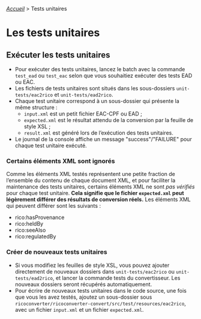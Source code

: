 [_Accueil_](index.md) > Tests unitaires

# Les tests unitaires

## Exécuter les tests unitaires

- Pour exécuter des tests unitaires, lancez le batch avec la commande `test_ead` ou `test_eac` selon que vous souhaitiez exécuter des tests EAD ou EAC.
- Les fichiers de tests unitaires sont situés dans les sous-dossiers `unit-tests/eac2rico` et `unit-tests/ead2rico`.
- Chaque test unitaire correspond à un sous-dossier qui présente la même structure :
	- `input.xml` est un petit fichier EAC-CPF ou EAD ;
	- `expected.xml` est le résultat attendu de la conversion par la feuille de style XSL ;
	- `result.xml` est généré lors de l’exécution des tests unitaires.
- Le journal de la console affiche un message "success"/"FAILURE" pour chaque test unitaire exécuté.


### Certains éléments XML sont ignorés

Comme les éléments XML testés représentent une petite fraction de l’ensemble du contenu de chaque document XML, et pour faciliter la maintenance des tests unitaires, certains éléments XML ne sont _pas vérifiés_ pour chaque test unitaire. **Cela signifie que le fichier `expected.xml` peut légèrement différer des résultats de conversion réels.** Les éléments XML qui peuvent différer sont les suivants :

- rico:hasProvenance
- rico:heldBy
- rico:seeAlso
- rico:regulatedBy


### Créer de nouveaux tests unitaires

- Si vous modifiez les feuilles de style XSL, vous pouvez ajouter directement de nouveaux dossiers dans `unit-tests/eac2rico` ou `unit-tests/ead2rico`, et lancer la commande tests du convertisseur. Les nouveaux dossiers seront récupérés automatiquement.
- Pour écrire de nouveaux tests unitaires dans le code source, une fois que vous les avez testés, ajoutez un sous-dossier sous `ricoconverter/ricoconverter-convert/src/test/resources/eac2rico`, avec un fichier `input.xml` et un fichier `expected.xml`.